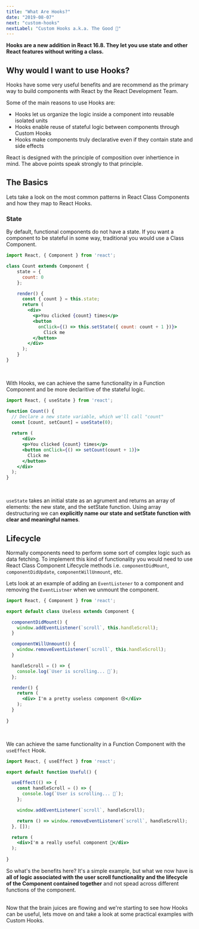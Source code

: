 ```yaml
---
title: "What Are Hooks?"
date: "2019-08-07"
next: "custom-hooks"
nextLabel: "Custom Hooks a.k.a. The Good 💩"
---
```

**Hooks are a new addition in React 16.8. They let you use state and other React features without writing a class.**


## Why would I want to use Hooks?
Hooks have some very useful benefits and are recommend as the primary way to build components with React by the React Development Team.

Some of the main reasons to use Hooks are:
- Hooks let us organize the logic inside a component into reusable isolated units
- Hooks enable reuse of stateful logic between components through Custom Hooks
- Hooks make components truly declarative even if they contain state and side effects

React is designed with the principle of composition over inhertience in mind. The above points speak strongly to that principle.


## The Basics
Lets take a look on the most common patterns in React Class Components and how they map to React Hooks.

### State
By default, functional components do not have a state. If you want a component to be stateful in some way, traditional you would use a Class Component.

```jsx
import React, { Component } from 'react';

class Count extends Component {
    state = {
      count: 0
    };

    render() {
      const { count } = this.state;
      return (
        <div>
          <p>You clicked {count} times</p>
          <button
            onClick={() => this.setState({ count: count + 1 })}>
              Click me
          </button>
        </div>
      );
    }
}
```

<br />

With Hooks, we can achieve the same functionality in a Function Component and be more declaritive of the stateful logic.

```jsx
import React, { useState } from 'react';

function Count() {
  // Declare a new state variable, which we'll call "count"
  const [count, setCount] = useState(0);
  
  return (
      <div>
      <p>You clicked {count} times</p>
      <button onClick={() => setCount(count + 1)}>
        Click me
      </button>
    </div>
  );
}

```

<br />

`useState` takes an initial state as an agrument and returns an array of elements: the new state, and the setState function. Using array destructuring we can **explicitly name our state and setState function with clear and meaningful names**.

## Lifecycle
Normally components need to perform some sort of complex logic such as data fetching. To implement this kind of functionality you would need to use React Class Component Lifecycle methods i.e. `componentDidMount`, `componentDidUpdate`, `componentWillUnmount`, etc.

Lets look at an example of adding an `EventListener` to a component and removing the `EventListner` when we unmount the component.

```jsx
import React, { Component } from 'react';

export default class Useless extends Component {

  componentDidMount() {
    window.addEventListener(`scroll`, this.handleScroll);
  }

  componentWillUnmount() {
    window.removeEventListener(`scroll`, this.handleScroll);
  }

  handleScroll = () => {
    console.log(`User is scrolling... 💩`);
  };

  render() {
    return (
      <div> I'm a pretty useless component 😢</div>
    );
  }
  
}

```

<br />

We can achieve the same functionality in a Function Component with the `useEffect` Hook.

```jsx
import React, { useEffect } from 'react';

export default function Useful() {

  useEffect(() => {
    const handleScroll = () => {
      console.log(`User is scrolling... 💯`);
    };

    window.addEventListener(`scroll`, handleScroll);

    return () => window.removeEventListener(`scroll`, handleScroll);
  }, []);

  return (
    <div>I'm a really useful component 💪</div>
  );
  
}

```

So what's the benefits here? It's a simple example, but what we now have is **all of logic associated with the user scroll functionality and the lifecycle of the Component contained together** and not spead across different functions of the component.

<br />
Now that the brain juices are flowing and we're starting to see how Hooks can be useful, lets move on and take a look at some practical examples with Custom Hooks.
